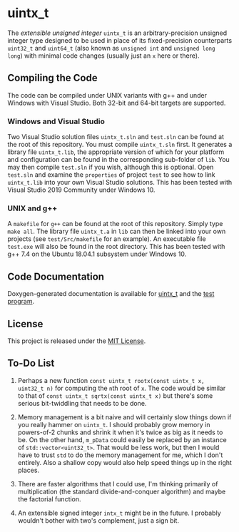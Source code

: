 # uintx_t

The *extensible unsigned integer* `uintx_t` is an arbitrary-precision
unsigned integer type designed to be used in place of its fixed-precision
counterparts `uint32_t` and `uint64_t` (also known as `unsigned int` and 
`unsigned long long`) with minimal code changes (usually just an `x` here or there).

## Compiling the Code

The code can be compiled under UNIX variants with g++ and under Windows
with Visual Studio. Both 32-bit and 64-bit targets are supported. 

### Windows and Visual Studio

Two Visual Studio solution files `uintx_t.sln` and `test.sln`
can be found at the root of this repository.
 You must compile `uintx_t.sln` first. It generates
a library file `uintx_t.lib`, the appropriate version of which for your platform and
configuration can be found in the corresponding sub-folder of `lib`.
You may then compile `test.sln` if you wish, although this is optional.
Open `test.sln` and examine the `properties` of project `test` to see how
to link `uintx_t.lib` into your own Visual Studio solutions.
This has been tested with Visual Studio 2019 Community under Windows 10.

### UNIX and g++

A `makefile` for `g++` can be found at the root of this repository. Simply type `make all`.
The library file `uintx_t.a` in `lib` can then be linked into your own projects
(see `test/Src/makefile` for an example).
An executable file `test.exe` will also be found in the root directory. 
This has been tested with g++ 7.4 on the Ubuntu 18.04.1 subsystem under Windows 10.

## Code Documentation

Doxygen-generated documentation is available for
[uintx_t](https://ian-parberry.github.io/uintx_t)
and the
[test program](https://ian-parberry.github.io/uintx_t/html2).

## License

This project is released under the [MIT License](https://github.com/Ian-Parberry/Tourney/blob/master/LICENSE).

## To-Do List

1. Perhaps a new function `const uintx_t rootx(const uintx_t x, uint32_t n)` for computing the `n`th root of `x`. The code would be similar to that of `const uintx_t sqrtx(const uintx_t x)` but there's some serious bit-twiddling that needs to be done.

2. Memory management is a bit naive and will certainly slow things down if you really hammer on `uintx_t`. I should probably grow memory in powers-of-2 chunks and shrink it when it's twice as big as it needs to be. On the other hand, `m_pData` could easily be replaced by an instance of `std::vector<uint32_t>`. That would be less work, but then I would have to trust `std` to do the memory management for me, which I don't entirely. Also a shallow copy would also help speed things up in the right places.

3. There are faster algorithms that I could use, I'm thinking primarily of multiplication (the standard divide-and-conquer algorithm) and maybe the factorial function.

4. An extensible signed integer `intx_t` might be in the future. I probably wouldn't bother with two's complement, just a sign bit.